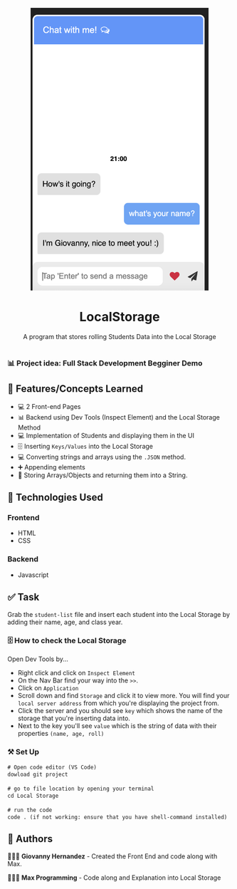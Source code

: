<p align="center">
    <img width="400" src="./mscbot/images/bot.png">
</p>

<h1 align="center">LocalStorage</h1>

<div align="center">
A program that stores rolling Students Data into the Local Storage </br></br>
</div>

### 📊 Project idea: Full Stack Development Begginer Demo

## 🌟 Features/Concepts Learned

- 💻 2 Front-end Pages
- 📊 Backend using Dev Tools (Inspect Element) and the Local Storage Method
- 💻 Implementation of Students and displaying them in the UI
- 🗄 Inserting `Keys/Values` into the Local Storage
- 💻 Converting strings and arrays using the `.JSON` method.
- ➕ Appending elements
- 🔀 Storing Arrays/Objects and returning them into a String.


## 📂 Technologies Used

### Frontend

- HTML
- CSS

### Backend

- Javascript

## ✅ Task

Grab the `student-list` file and insert each student into the Local Storage by adding their name, age, and class year.

### 🗄 How to check the Local Storage

Open Dev Tools by...

- Right click and click on `Inspect Element`
- On the Nav Bar find your way into the `>>`.
- Click on `Application`
- Scroll down and find `Storage` and click it to view more.
You will find your `local server address` from which you're displaying the project from.
- Click the server and you should see `key` which shows the name of the storage that you're inserting data into.
- Next to the key you'll see `value` which is the string of data with their properties `(name, age, roll)`

### ⚒️ Set Up

```
# Open code editor (VS Code)
dowload git project

# go to file location by opening your terminal
cd Local Storage

# run the code
code . (if not working: ensure that you have shell-command installed)

```

## 📌 Authors

🧑🏽‍💻 **Giovanny Hernandez** - Created the Front End and code along with Max.

🧑🏽‍💻 **Max Programming** - Code along and Explanation into Local Storage

